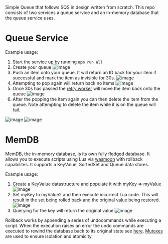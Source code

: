Simple Queue that follows SQS in design written from scratch. This repo consists of two services a queue service and an in-memory database that the queue service uses. 

# Queue Service
Example usage:
1. Start the service up by running `npm run all`
2. Create your queue
![image](https://github.com/user-attachments/assets/c5f19d5e-4df3-4037-bfd9-f8484b1de5f2)
3. Push an item onto your queue. It will return an ID back for your item if successful and mark the item as invisible for 30s.
![image](https://github.com/user-attachments/assets/cf13e2e9-c8d6-457c-b1a1-3b2712e3a4aa)
4. Attempting to pop again will return back no items
![image](https://github.com/user-attachments/assets/7b2966fc-5dfc-4ec3-af50-819c514aa584)
5. Once 30s has passed the [retry worker](https://github.com/shaunbenj/nano-queue/blob/main/app/services/queue/retry_worker.js) will move the item back onto the queue
![image](https://github.com/user-attachments/assets/9a88a06f-2185-4d9d-9c6f-7510b7ee452c)
6. After the popping the item again you can then delete the item from the queue. Note attempting to delete the item while it is on the queue will fail.

![image](https://github.com/user-attachments/assets/b1885a63-0a55-44df-867a-33e5dac7e949)
![image](https://github.com/user-attachments/assets/c195a1a5-5da2-4ef5-83c5-6f5ca2bf7429)

# MemDB
MemDB, the in-memory database, is its own fully fledged database. It allows you to execute scripts using Lua via [wasmoon](https://github.com/ceifa/wasmoon) with rollback capabilites. It supports a KeyValue, SortedSet and Queue data stores.

Example usage:
1. Create a KeyValue datastructure and populate it with myKey => myValue
![image](https://github.com/user-attachments/assets/73d869e8-6def-49d6-b4aa-e4b50783b4ae)
2. Set myKey to myValue2 and then execute incorrect Lua code. This will result in the set being rolled back and the original value being restored. 
![image](https://github.com/user-attachments/assets/bcd20364-62ed-4963-a9a6-287e2aff3e72)
3. Querying for the key will return the original value
![image](https://github.com/user-attachments/assets/e7984133-f386-4fd4-9f82-ee5c36fca2ca)

Rollback works by appending a series of undocommands while executing a script. When the execution raises an error the undo commands are executed to rewind the database back to its original state see [here](https://github.com/shaunbenj/nano-queue/blob/main/app/services/mem_db/script_executor.js#L87-L103). [Mutexes](https://github.com/shaunbenj/nano-queue/blob/main/app/services/mem_db/script_executor.js#L73-L74) are used to ensure isolation and atomicity.


